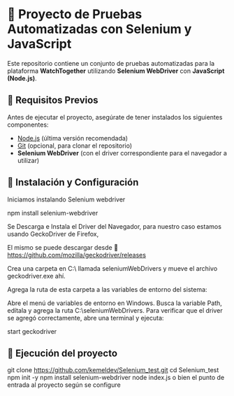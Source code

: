 # 🚀 Proyecto de Pruebas Automatizadas con Selenium y JavaScript  

Este repositorio contiene un conjunto de pruebas automatizadas para la plataforma **WatchTogether** utilizando **Selenium WebDriver** con **JavaScript (Node.js)**.  

## 📌 Requisitos Previos  

Antes de ejecutar el proyecto, asegúrate de tener instalados los siguientes componentes:  

- [Node.js](https://nodejs.org/) (última versión recomendada)  
- [Git](https://git-scm.com/) (opcional, para clonar el repositorio)  
- **Selenium WebDriver** (con el driver correspondiente para el navegador a utilizar)  

## 🔧 Instalación y Configuración  

Iniciamos instalando Selenium webdriver 

npm install selenium-webdriver

Se Descarga e Instala el Driver del Navegador, para nuestro caso estamos usando GeckoDriver de Firefox, 

El mismo se puede descargar desde
🔗 https://github.com/mozilla/geckodriver/releases

Crea una carpeta en C:\ llamada seleniumWebDrivers y mueve el archivo geckodriver.exe ahí.

Agrega la ruta de esta carpeta a las variables de entorno del sistema:

Abre el menú de variables de entorno en Windows.
Busca la variable Path, edítala y agrega la ruta C:\seleniumWebDrivers.
Para verificar que el driver se agregó correctamente, abre una terminal y ejecuta:

start geckodriver

## 🚀 Ejecución del proyecto

git clone https://github.com/kemeldev/Selenium_test.git
cd Selenium_test
npm init -y
npm install selenium-webdriver
node index.js o bien el punto de entrada al proyecto según se configure

